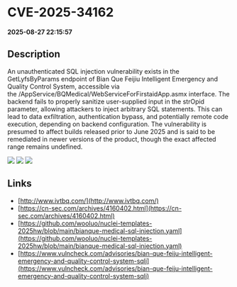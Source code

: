 # CVE-2025-34162

**2025-08-27 22:15:57**

## Description
An unauthenticated SQL injection vulnerability exists in the GetLyfsByParams endpoint of Bian Que Feijiu Intelligent Emergency and Quality Control System, accessible via the /AppService/BQMedical/WebServiceForFirstaidApp.asmx interface. The backend fails to properly sanitize user-supplied input in the strOpid parameter, allowing attackers to inject arbitrary SQL statements. This can lead to data exfiltration, authentication bypass, and potentially remote code execution, depending on backend configuration. The vulnerability is presumed to affect builds released prior to June 2025 and is said to be remediated in newer versions of the product, though the exact affected range remains undefined.

![](https://img.shields.io/static/v1?label=Score&message=9.3&color=red)
![](https://img.shields.io/static/v1?label=Severity&message=CRITICAL&color=red)
![](https://img.shields.io/static/v1?label=CWE&message=SQL&color=green)

## Links
- [http://www.ivtbq.com/](http://www.ivtbq.com/)
- [https://cn-sec.com/archives/4160402.html](https://cn-sec.com/archives/4160402.html)
- [https://github.com/wooluo/nuclei-templates-2025hw/blob/main/bianque-medical-sql-injection.yaml](https://github.com/wooluo/nuclei-templates-2025hw/blob/main/bianque-medical-sql-injection.yaml)
- [https://www.vulncheck.com/advisories/bian-que-feiju-intelligent-emergency-and-quality-control-system-sqli](https://www.vulncheck.com/advisories/bian-que-feiju-intelligent-emergency-and-quality-control-system-sqli)
